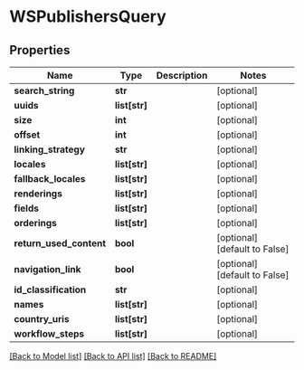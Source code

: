 # WSPublishersQuery

## Properties
Name | Type | Description | Notes
------------ | ------------- | ------------- | -------------
**search_string** | **str** |  | [optional] 
**uuids** | **list[str]** |  | [optional] 
**size** | **int** |  | [optional] 
**offset** | **int** |  | [optional] 
**linking_strategy** | **str** |  | [optional] 
**locales** | **list[str]** |  | [optional] 
**fallback_locales** | **list[str]** |  | [optional] 
**renderings** | **list[str]** |  | [optional] 
**fields** | **list[str]** |  | [optional] 
**orderings** | **list[str]** |  | [optional] 
**return_used_content** | **bool** |  | [optional] [default to False]
**navigation_link** | **bool** |  | [optional] [default to False]
**id_classification** | **str** |  | [optional] 
**names** | **list[str]** |  | [optional] 
**country_uris** | **list[str]** |  | [optional] 
**workflow_steps** | **list[str]** |  | [optional] 

[[Back to Model list]](../README.md#documentation-for-models) [[Back to API list]](../README.md#documentation-for-api-endpoints) [[Back to README]](../README.md)


